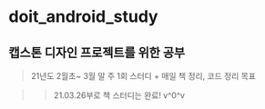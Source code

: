 # doit_android_study

## 캡스톤 디자인 프로젝트를 위한 공부 <br/>
> 21년도 2월초~ 3월 말 주 1회 스터디 + 매일 책 정리, 코드 정리 목표 <br/>

>> 21.03.26부로 책 스터디는 완료! v^0^v <br/>
